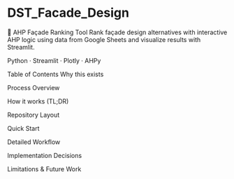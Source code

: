 # DST_Facade_Design
🧮 AHP Façade Ranking Tool
Rank façade design alternatives with interactive AHP logic using data from Google Sheets and visualize results with Streamlit.

Python · Streamlit · Plotly · AHPy

Table of Contents
Why this exists

Process Overview

How it works (TL;DR)

Repository Layout

Quick Start

Detailed Workflow

Implementation Decisions

Limitations & Future Work

